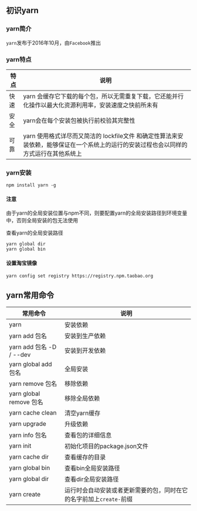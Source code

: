 ## 初识yarn

### yarn简介

`yarn`发布于2016年10月，由`Facebook`推出

### yarn特点

| 特点 | 说明                                                         |
| ---- | ------------------------------------------------------------ |
| 快速 | yarn 会缓存它下载的每个包，所以无需重复下载，它还能并行化操作以最大化资源利用率，安装速度之快前所未有 |
| 安全 | yarn会在每个安装包被执行前校验其完整性                       |
| 可靠 | yarn 使用格式详尽而又简洁的 lockfile文件 和确定性算法来安装依赖，能够保证在一个系统上的运行的安装过程也会以同样的方式运行在其他系统上 |

### yarn安装

```shell
npm install yarn -g
```

#### 注意

由于yarn的全局安装位置与npm不同，则要配置yarn的全局安装路径到环境变量中，否则全局安装的包无法使用

查看yarn的全局安装路径

```shell
yarn global dir
yarn global bin
```

#### 设置淘宝镜像

```shell
yarn config set registry https://registry.npm.taobao.org
```



## yarn常用命令

| 常用命令                 | 说明                                                         |
| ------------------------ | ------------------------------------------------------------ |
| yarn                     | 安装依赖                                                     |
| yarn add 包名            | 安装到生产依赖                                               |
| yarn add 包名 -D / --dev | 安装到开发依赖                                               |
| yarn global add 包名     | 全局安装                                                     |
| yarn remove 包名         | 移除依赖                                                     |
| yarn global remove 包名  | 移除全局依赖                                                 |
| yarn cache clean         | 清空yarn缓存                                                 |
| yarn upgrade             | 升级依赖                                                     |
| yarn info 包名           | 查看包的详细信息                                             |
| yarn init                | 初始化项目的package.json文件                                 |
| yarn cache dir           | 查看缓存的目录                                               |
| yarn global bin          | 查看bin全局安装路径                                          |
| yarn global dir          | 查看dir全局安装路径                                          |
| yarn create              | 运行时会自动安装或者更新需要的包，同时在它的名字前加上`create-`前缀 |
